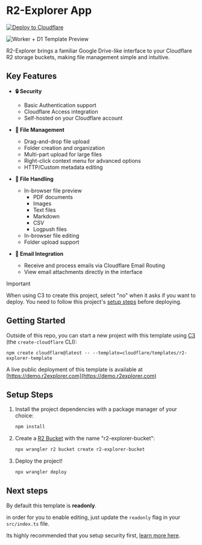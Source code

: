 # R2-Explorer App

[![Deploy to Cloudflare](https://deploy.workers.cloudflare.com/button)](https://deploy.workers.cloudflare.com/?url=https://github.com/cloudflare/templates/tree/main/r2-explorer-template)

![Worker + D1 Template Preview](TODO)

<!-- dash-content-start -->

R2-Explorer brings a familiar Google Drive-like interface to your Cloudflare R2 storage buckets, making file management simple and intuitive.

## Key Features

- **🔒 Security**

  - Basic Authentication support
  - Cloudflare Access integration
  - Self-hosted on your Cloudflare account

- **📁 File Management**

  - Drag-and-drop file upload
  - Folder creation and organization
  - Multi-part upload for large files
  - Right-click context menu for advanced options
  - HTTP/Custom metadata editing

- **👀 File Handling**
  - In-browser file preview
    - PDF documents
    - Images
    - Text files
    - Markdown
    - CSV
    - Logpush files
  - In-browser file editing
  - Folder upload support
- **📧 Email Integration**
  - Receive and process emails via Cloudflare Email Routing
  - View email attachments directly in the interface

> [!IMPORTANT]
> When using C3 to create this project, select "no" when it asks if you want to deploy. You need to follow this project's [setup steps](https://github.com/cloudflare/templates/tree/main/r2-explorer-template#setup-steps) before deploying.

<!-- dash-content-end -->

## Getting Started

Outside of this repo, you can start a new project with this template using [C3](https://developers.cloudflare.com/pages/get-started/c3/) (the `create-cloudflare` CLI):

```
npm create cloudflare@latest -- --template=cloudflare/templates/r2-explorer-template
```

A live public deployment of this template is available at [https://demo.r2explorer.com](https://demo.r2explorer.com)

## Setup Steps

1. Install the project dependencies with a package manager of your choice:
   ```bash
   npm install
   ```
2. Create a [R2 Bucket](https://developers.cloudflare.com/r2/get-started/) with the name "r2-explorer-bucket":
   ```bash
   npx wrangler r2 bucket create r2-explorer-bucket
   ```
3. Deploy the project!
   ```bash
   npx wrangler deploy
   ```

## Next steps

By default this template is **readonly**.

in order for you to enable editing, just update the `readonly` flag in your `src/index.ts` file.

Its highly recommended that you setup security first, [learn more here](https://r2explorer.com/getting-started/security/).
